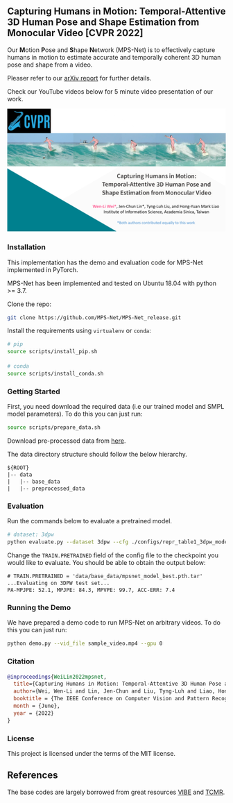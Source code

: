 ## Capturing Humans in Motion: Temporal-Attentive 3D Human Pose and Shape Estimation from Monocular Video [CVPR 2022]

Our **M**otion **P**ose and **S**hape **N**etwork (MPS-Net) is to effectively capture humans in motion to estimate accurate and temporally coherent 3D human pose and shape from a video.

Pleaser refer to our [arXiv report](https://arxiv.org/abs/2203.08534) for further details.

Check our YouTube videos below for 5 minute video presentation of our work.

[![PaperVideo](https://github.com/MPS-Net/MPS-Net/blob/gh-pages/Fig.png)](https://www.youtube.com/watch?v=lBZikM1vM60)

### Installation

This implementation has the demo and evaluation code for MPS-Net implemented in PyTorch.

MPS-Net has been implemented and tested on Ubuntu 18.04 with python >= 3.7. 

Clone the repo:
```bash
git clone https://github.com/MPS-Net/MPS-Net_release.git
```

Install the requirements using `virtualenv` or `conda`:
```bash
# pip
source scripts/install_pip.sh

# conda
source scripts/install_conda.sh
```

### Getting Started

First, you need download the required data (i.e our trained model and SMPL model parameters). To do this you can just run:

```bash
source scripts/prepare_data.sh
```

Download pre-processed data from [here](https://drive.google.com/drive/folders/1YTdq-9vP3E_eGDZXhxbHmxqDY6UIN_Cb?usp=sharing).

The data directory structure should follow the below hierarchy.
```
${ROOT}  
|-- data  
|   |-- base_data  
|   |-- preprocessed_data  
```

### Evaluation

Run the commands below to evaluate a pretrained model.
```bash
# dataset: 3dpw
python evaluate.py --dataset 3dpw --cfg ./configs/repr_table1_3dpw_model.yaml --gpu 0
```

Change the `TRAIN.PRETRAINED` field of the config file to the checkpoint you would like to evaluate.
You should be able to obtain the output below:

```shell script
# TRAIN.PRETRAINED = 'data/base_data/mpsnet_model_best.pth.tar'
...Evaluating on 3DPW test set...
PA-MPJPE: 52.1, MPJPE: 84.3, MPVPE: 99.7, ACC-ERR: 7.4
```

### Running the Demo

We have prepared a demo code to run MPS-Net on arbitrary videos. 
To do this you can just run:

```bash
python demo.py --vid_file sample_video.mp4 --gpu 0
```

### Citation

```bibtex
@inproceedings{WeiLin2022mpsnet,
  title={Capturing Humans in Motion: Temporal-Attentive 3D Human Pose and Shape Estimation from Monocular Video},
  author={Wei, Wen-Li and Lin, Jen-Chun and Liu, Tyng-Luh and Liao, Hong-Yuan Mark},
  booktitle = {The IEEE Conference on Computer Vision and Pattern Recognition (CVPR)},
  month = {June},
  year = {2022}
}
```

### License
This project is licensed under the terms of the MIT license.

## References
The base codes are largely borrowed from great resources [VIBE](https://github.com/mkocabas/VIBE) and [TCMR](https://github.com/hongsukchoi/TCMR_RELEASE).
